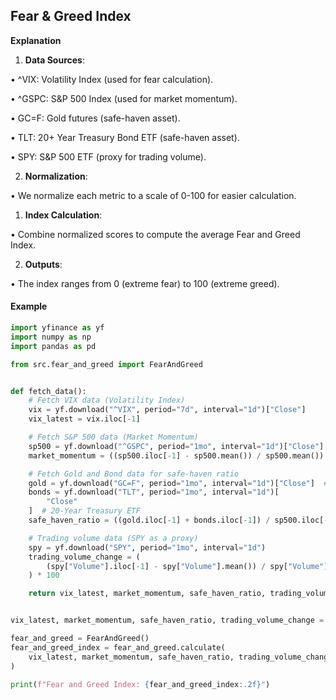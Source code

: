 ## Fear & Greed Index 

**Explanation**

1. **Data Sources**:

• ^VIX: Volatility Index (used for fear calculation).

• ^GSPC: S&P 500 Index (used for market momentum).

• GC=F: Gold futures (safe-haven asset).

• TLT: 20+ Year Treasury Bond ETF (safe-haven asset).

• SPY: S&P 500 ETF (proxy for trading volume).

2. **Normalization**:

• We normalize each metric to a scale of 0-100 for easier calculation.

1. **Index Calculation**:

• Combine normalized scores to compute the average Fear and Greed Index.

2. **Outputs**:

• The index ranges from 0 (extreme fear) to 100 (extreme greed).

#### Example

```python
import yfinance as yf
import numpy as np
import pandas as pd

from src.fear_and_greed import FearAndGreed


def fetch_data():
    # Fetch VIX data (Volatility Index)
    vix = yf.download("^VIX", period="7d", interval="1d")["Close"]
    vix_latest = vix.iloc[-1]

    # Fetch S&P 500 data (Market Momentum)
    sp500 = yf.download("^GSPC", period="1mo", interval="1d")["Close"]
    market_momentum = ((sp500.iloc[-1] - sp500.mean()) / sp500.mean()) * 100

    # Fetch Gold and Bond data for safe-haven ratio
    gold = yf.download("GC=F", period="1mo", interval="1d")["Close"]  # Gold Futures
    bonds = yf.download("TLT", period="1mo", interval="1d")[
        "Close"
    ]  # 20-Year Treasury ETF
    safe_haven_ratio = ((gold.iloc[-1] + bonds.iloc[-1]) / sp500.iloc[-1]) * 100

    # Trading volume data (SPY as a proxy)
    spy = yf.download("SPY", period="1mo", interval="1d")
    trading_volume_change = (
        (spy["Volume"].iloc[-1] - spy["Volume"].mean()) / spy["Volume"].mean()
    ) * 100

    return vix_latest, market_momentum, safe_haven_ratio, trading_volume_change


vix_latest, market_momentum, safe_haven_ratio, trading_volume_change = fetch_data()

fear_and_greed = FearAndGreed()
fear_and_greed_index = fear_and_greed.calculate(
    vix_latest, market_momentum, safe_haven_ratio, trading_volume_change
)

print(f"Fear and Greed Index: {fear_and_greed_index:.2f}")
```